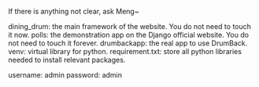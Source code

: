 
If there is anything not clear, ask Meng~

dining_drum: the main framework of the website. You do not need to touch it now.
polls: the demonstration app on the Django official website. You do not need to touch it forever.
drumbackapp: the real app to use DrumBack.
venv: virtual library for python. 
requirement.txt: store all python libraries needed to install relevant packages. 

username: admin
password: admin
